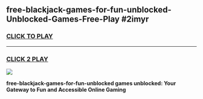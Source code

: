 
## free-blackjack-games-for-fun-unblocked-Unblocked-Games-Free-Play #2imyr
<h3>
<a href="https://us.freeplayer.one?title=free-blackjack-games-for-fun-unblocked&ref=9M">CLICK TO PLAY</a></h3>
<hr>

<h3>
<a href="https://us.freeplayer.one?title=free-blackjack-games-for-fun-unblocked&ref=9M">CLICK 2 PLAY</a>
  
</h3>

<a href="https://us.freeplayer.one?title=free-blackjack-games-for-fun-unblocked&ref=9M"><img src="https://clearcache.store/games.png"></a>


**free-blackjack-games-for-fun-unblocked games unblocked: Your Gateway to Fun and Accessible Online Gaming**
